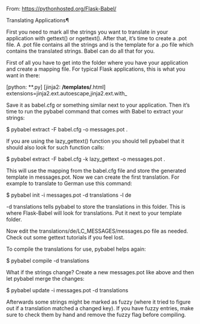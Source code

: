 From: https://pythonhosted.org/Flask-Babel/

Translating Applications¶

First you need to mark all the strings you want to translate in your application with gettext() or ngettext(). After that, it’s time to create a .pot file. A .pot file contains all the strings and is the template for a .po file which contains the translated strings. Babel can do all that for you.

First of all you have to get into the folder where you have your application and create a mapping file. For typical Flask applications, this is what you want in there:

[python: **.py]
[jinja2: **/templates/**.html]
extensions=jinja2.ext.autoescape,jinja2.ext.with_

Save it as babel.cfg or something similar next to your application. Then it’s time to run the pybabel command that comes with Babel to extract your strings:

$ pybabel extract -F babel.cfg -o messages.pot .

If you are using the lazy_gettext() function you should tell pybabel that it should also look for such function calls:

$ pybabel extract -F babel.cfg -k lazy_gettext -o messages.pot .

This will use the mapping from the babel.cfg file and store the generated template in messages.pot. Now we can create the first translation. For example to translate to German use this command:

$ pybabel init -i messages.pot -d translations -l de

-d translations tells pybabel to store the translations in this folder. This is where Flask-Babel will look for translations. Put it next to your template folder.

Now edit the translations/de/LC_MESSAGES/messages.po file as needed. Check out some gettext tutorials if you feel lost.

To compile the translations for use, pybabel helps again:

$ pybabel compile -d translations

What if the strings change? Create a new messages.pot like above and then let pybabel merge the changes:

$ pybabel update -i messages.pot -d translations

Afterwards some strings might be marked as fuzzy (where it tried to figure out if a translation matched a changed key). If you have fuzzy entries, make sure to check them by hand and remove the fuzzy flag before compiling.

